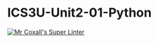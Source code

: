 # ICS3U-Unit2-01-Python

[![Mr Coxall's Super Linter](https://github.com/Evgeny-Vovk/ICS3U-Unit2-01-Python/workflows/Mr%20Coxall's%20Super%20Linter/badge.svg)](https://github.com/Evgeny-Vovk/ICS3U-Unit2-01-Python/actions)

